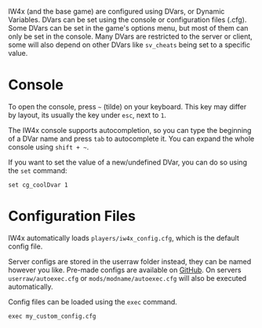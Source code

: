 <!-- TITLE:Configuration -->

IW4x (and the base game) are configured using DVars, or Dynamic Variables.
DVars can be set using the console or configuration files (.cfg).
Some DVars can be set in the game's options menu, but most of them can only be set in the console. Many DVars are restricted to the server or client, some will also depend on other DVars like `sv_cheats` being set to a specific value.

# Console
To open the console, press `~` (tilde) on your keyboard. This key may differ by layout, its usually the key under `esc`, next to `1`.

The IW4x console supports autocompletion, so you can type the beginning of a DVar name and press `tab` to autocomplete it.
You can expand the whole console using `shift + ~`.

If you want to set the value of a new/undefined DVar, you can do so using the `set` command:

```
set cg_coolDvar 1
```

# Configuration Files
IW4x automatically loads `players/iw4x_config.cfg`, which is the default config file.

Server configs are stored in the userraw folder instead, they can be named however you like. Pre-made configs are available on [GitHub](https://github.com/iw4x/iw4-server-configs). On servers `userraw/autoexec.cfg` or `mods/modname/autoexec.cfg` will also be executed automatically.

Config files can be loaded using the `exec` command.

```
exec my_custom_config.cfg
```